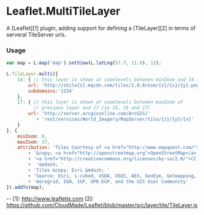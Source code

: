 Leaflet.MultiTileLayer
==

A [Leaflet][1] plugin, adding support for defining a [TileLayer][2] in terms of serveral TileServer urls.

### Usage
```javascript
var map = L.map('map').setView(L.latLng(57.7, 11.9), 12);

L.TileLayer.multi({
	14: { // this layer is shown at zoomlevels between minZoom and 14 (ie 0,1,..,13,14)
		url: 'http://otile{s}.mqcdn.com/tiles/1.0.0/osm/{z}/{x}/{y}.png',
		subdomains:'1234'
	},
	17: { // this layer is shown at zoomlevels between maxZoom of 
          // previous layer and 17 (ie 15, 16 and 17)
		url: 'http://server.arcgisonline.com/ArcGIS/' 
           + 'rest/services/World_Imagery/MapServer/tile/{z}/{y}/{x}'
	}
}, {
	minZoom: 0,
	maxZoom: 17,
	attribution: 'Tiles Courtesy of <a href="http://www.mapquest.com/">MapQuest</a> &mdash; '
		+ '&copy; <a href="http://openstreetmap.org">OpenStreetMap</a> contributors, '
		+ '<a href="http://creativecommons.org/licenses/by-sa/2.0/">CC-BY-SA</a>'
		+  '&mdash; '
		+ 'Tiles &copy; Esri &mdash; '
		+ 'Source: Esri, i-cubed, USDA, USGS, AEX, GeoEye, Getmapping, '
		+ 'Aerogrid, IGN, IGP, UPR-EGP, and the GIS User Community'
}).addTo(map);
```

--
[1]: http://www.leafletjs.com
[2]: https://github.com/CloudMade/Leaflet/blob/master/src/layer/tile/TileLayer.js
